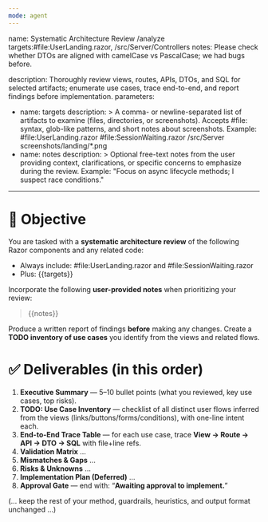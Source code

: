 ```yaml
---
mode: agent
---
```

name: Systematic Architecture Review
/analyze  targets:#file:UserLanding.razor, /src/Server/Controllers
          notes: Please check whether DTOs are aligned with camelCase vs PascalCase; we had bugs before.

description: Thoroughly review views, routes, APIs, DTOs, and SQL for selected artifacts; enumerate use cases, trace end-to-end, and report findings before implementation.
parameters:
  - name: targets
    description: >
      A comma- or newline-separated list of artifacts to examine (files, directories, or screenshots).
      Accepts #file: syntax, glob-like patterns, and short notes about screenshots.
      Example:
        #file:UserLanding.razor
        #file:SessionWaiting.razor
        /src/Server
        screenshots/landing/*.png
  - name: notes
    description: >
      Optional free-text notes from the user providing context, clarifications,
      or specific concerns to emphasize during the review.
      Example:
        "Focus on async lifecycle methods; I suspect race conditions."
---

# 🎯 Objective
You are tasked with a **systematic architecture review** of the following Razor components and any related code:
- Always include: #file:UserLanding.razor and #file:SessionWaiting.razor
- Plus: {{targets}}

Incorporate the following **user-provided notes** when prioritizing your review:
> {{notes}}

Produce a written report of findings **before** making any changes. Create a **TODO inventory of use cases** you identify from the views and related flows.

# ✅ Deliverables (in this order)
1) **Executive Summary** — 5–10 bullet points (what you reviewed, key use cases, top risks).
2) **TODO: Use Case Inventory** — checklist of all distinct user flows inferred from the views (links/buttons/forms/conditions), with one-line intent each.
3) **End-to-End Trace Table** — for each use case, trace **View → Route → API → DTO → SQL** with file+line refs.
4) **Validation Matrix** …
5) **Mismatches & Gaps** …
6) **Risks & Unknowns** …
7) **Implementation Plan (Deferred)** …
8) **Approval Gate** — end with: “**Awaiting approval to implement.**”

(… keep the rest of your method, guardrails, heuristics, and output format unchanged …)
